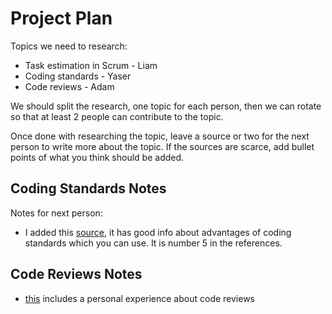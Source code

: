 # Project Plan

Topics we need to research:

- Task estimation in Scrum - Liam
- Coding standards - Yaser
- Code reviews - Adam

We should split the research, one topic for each person, then we can rotate so that at least 2 people can contribute to the topic.

Once done with researching the topic, leave a source or two for the next person to write more about the topic.
If the sources are scarce, add bullet points of what you think should be added.

## Coding Standards Notes

Notes for next person:

- I added this [source](https://www.multidots.com/importance-of-code-quality-and-coding-standard-in-software-development/), it has good info about advantages of coding standards which you can use. It is number 5 in the references.

## Code Reviews Notes

- [this](https://codegym.cc/groups/posts/387-10-ways-to-improve-your-code-proven-through-personal-experience) includes a personal experience about code reviews
